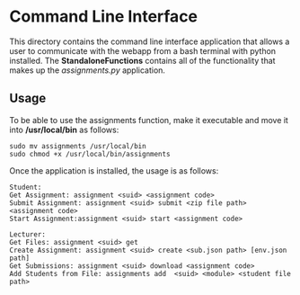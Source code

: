 # Command Line Interface

 This directory contains the command line interface application that allows a user to communicate with the webapp from a bash terminal with python installed. The **StandaloneFunctions** contains all of the functionality that makes up the _assignments.py_ application.

 ## Usage

 To be able to use the assignments function, make it executable and move it into **/usr/local/bin** as follows:
 ```
 sudo mv assignments /usr/local/bin
 sudo chmod +x /usr/local/bin/assignments
 ```

 Once the application is installed, the usage is as follows:
 ```
 Student:
 Get Assignment: assignment <suid> <assignment code>
 Submit Assignment: assignment <suid> submit <zip file path> <assignment code>
 Start Assignment:assignment <suid> start <assignment code>
 
 Lecturer:
 Get Files: assignment <suid> get
 Create Assignment: assignment <suid> create <sub.json path> [env.json path]
 Get Submissions: assignment <suid> download <assignment code>
 Add Students from File: assignments add  <suid> <module> <student file path>
 ```
